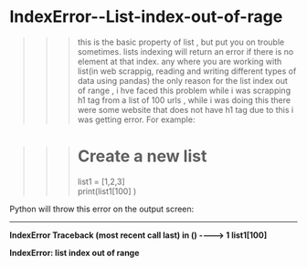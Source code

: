 # IndexError--List-index-out-of-rage

>>> this is the basic property of list , but put you on trouble sometimes.
>>> lists indexing will return an error if there is no element at that index. any where you are working with list(in web scrappig, reading and writing different types of data using pandas) the only reason for the list index out of range , i hve faced this problem while i was scrapping h1 tag from a list of 100 urls , while i was doing this there were some website that does not have h1 tag due to this i was getting error. For example:


>>># Create a new list
>>>list1 = [1,2,3]    
>>print(list1[100] )

Python will throw this error on the output screen:

---------------------------------------------------------------------------
<b>IndexError                                Traceback (most recent call last)
<ipython-input-22-af6d2015fa1f> in <module>()
----> 1 list1[100]

<b>IndexError: list index out of range


